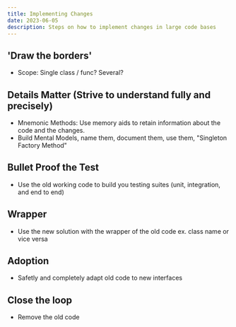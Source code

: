 ```yaml
---
title: Implementing Changes
date: 2023-06-05
description: Steps on how to implement changes in large code bases 
---
```


## 'Draw the borders' 

- Scope: Single class / func? Several? 

## Details Matter (Strive to understand fully and precisely)
- Mnemonic Methods: Use memory aids to retain information about the code and the changes.
- Build Mental Models, name them, document them, use them, "Singleton Factory Method"

## Bullet Proof the Test
- Use the old working code to build you testing suites (unit, integration, and end to end)

## Wrapper 
- Use the new solution with the wrapper of the old code ex. class name or vice versa 

## Adoption
- Safetly and completely adapt old code to new interfaces 

## Close the loop
- Remove the old code 